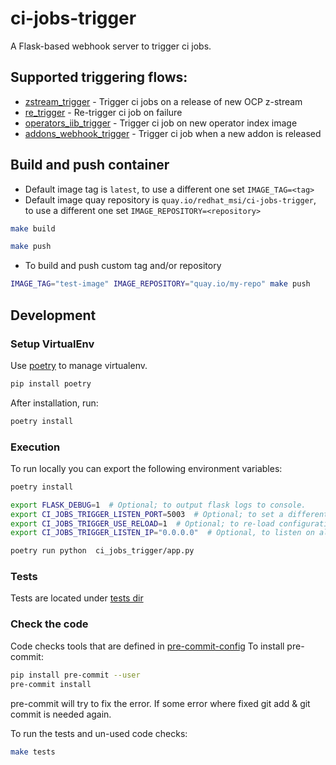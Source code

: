 # ci-jobs-trigger

A Flask-based webhook server to trigger ci jobs.

## Supported triggering flows:

- [zstream_trigger](ci_jobs_trigger/libs/openshift_ci/zstream_trigger) - Trigger ci jobs on a release of new OCP z-stream
- [re_trigger](ci_jobs_trigger/libs/openshift_ci/re_trigger) - Re-trigger ci job on failure
- [operators_iib_trigger](ci_jobs_trigger/libs/operators_iib_trigger) - Trigger ci job on new operator index image
- [addons_webhook_trigger](ci_jobs_trigger/libs/addons_webhook_trigger) - Trigger ci job when a new addon is released

## Build and push container

- Default image tag is `latest`, to use a different one set `IMAGE_TAG=<tag>`
- Default image quay repository is `quay.io/redhat_msi/ci-jobs-trigger`, to use a different one set `IMAGE_REPOSITORY=<repository>`

```bash
make build
```

```bash
make push
```

- To build and push custom tag and/or repository

```bash
IMAGE_TAG="test-image" IMAGE_REPOSITORY="quay.io/my-repo" make push
```

## Development

### Setup VirtualEnv

Use [poetry](https://python-poetry.org/docs/) to manage virtualenv.

```bash
pip install poetry
```

After installation, run:

```bash
poetry install
```

### Execution
To run locally you can export the following environment variables:

```bash
poetry install

export FLASK_DEBUG=1  # Optional; to output flask logs to console.
export CI_JOBS_TRIGGER_LISTEN_PORT=5003  # Optional; to set a different port than 5000.
export CI_JOBS_TRIGGER_USE_RELOAD=1  # Optional; to re-load configuration when code is saved.
export CI_JOBS_TRIGGER_LISTEN_IP="0.0.0.0"  # Optional, to listen on all interfaces. Default is localhost only.

poetry run python  ci_jobs_trigger/app.py
```

### Tests

Tests are located under [tests dir](ci_jobs_trigger/tests)

### Check the code

Code checks tools that are defined in [pre-commit-config](.pre-commit-config.yaml)
To install pre-commit:

```bash
pip install pre-commit --user
pre-commit install
```

pre-commit will try to fix the error.
If some error where fixed git add & git commit is needed again.

To run the tests and un-used code checks:

```bash
make tests
```
